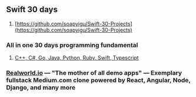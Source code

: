## Swift 30 days
1. [https://github.com/soapyigu/Swift-30-Projects](https://github.com/soapyigu/Swift-30-Projects)

### All in one 30 days programming fundamental

1. [C++, C#, Go, Java, Python, Ruby, Swift, Typescript](https://github.com/xeoneux/30-Days-of-Code)

### [Realworld.io](https://github.com/gothinkster/realworld) — "The mother of all demo apps" — Exemplary fullstack Medium.com clone powered by React, Angular, Node, Django, and many more

